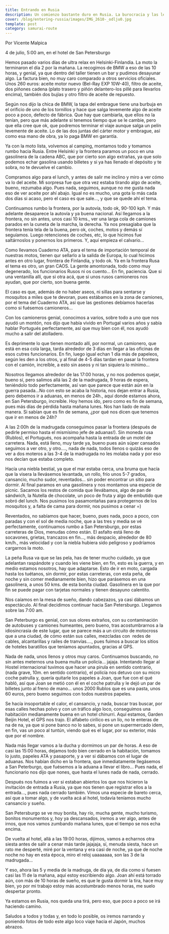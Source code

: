 ```yaml
---
title: Entrando en Rusia
description: Un comienzo bastante duro en Rusia. La burocracia y las leyes no escritas hacen acto de presencia
cover: /blog/entering-russia/images/IMG_2610-_odlju0.jpg
template: post
category: samurai-route
---
```


Por Vicente Malpica

4 de julio, 5:00 am, en el hotel de San Petersburgo

Hemos pasado varios días de ultra relax en Helsinki-Finlandia. La moto la terminaron el día 2 por la mañana. La recogimos de BMW a eso de las 10 horas, y genial, ya que dentro del taller tienen un bar y pudimos desayunar algo. La factura bien, no muy caro comparado a otros servicios oficiales. Unos 260 euros: aceite motor nuevo (Bel-Ray EXP 10W-40), filtro de aceite, dos piñones cadena (plato trasero y piñón delantero-los pillé para llevarlos encima), también dos bujías y otro filtro de aceite de repuesto.

Según nos dijo la chica de BMW, la tapa del embrague tiene una burbuja en el orificio de uno de los tornillos y hace que salga levemente algo de aceite poco a poco, defecto de fábrica. Que hay que cambiarla, que ellos no la tenían, pero que más adelante si tenemos tiempo que se le cambie, pero que ella cree que ok, que podremos terminar el viaje aunque salga un pelín levemente de aceite. Lo de las dos juntas del cárter motor y embrague, así como esa mano de obra, ya lo paga BMW en garantía.

Ya con la moto lista, volvemos al camping, montamos todo y tomamos rumbo hacia Rusia. Entre Helsinki y la frontera paramos un poco en una gasolinera de la cadena ABC, que por cierto son algo extrañas, ya que solo podemos echar gasolina usando billetes y si ya has llenado el depósito y te sobra, no te devuelve el cambio.

Compramos algo para el lunch, y antes de salir me inclino y miro a ver cómo va lo del aceite. Mi sorpresa fue que otra vez estaba tirando algo de aceite, bueno, rezumaba algo. Pues nada, seguimos, aunque no me gusta nada eso de ver aceite por ahí abajo. Igual no es mucho, una gota lo más cada dos días si acaso, pero el caso es que sale…, y que se quede ahí el tema.

Continuamos rumbo la frontera, por la autovía, todo ok, 90-100 kph. Y más adelante desaparece la autovía y ya buena nacional. Así llegamos a la frontera, no sin antes, unos casi 10 kms., ver una larga cola de camiones parados en la cuneta de la marcha, la derecha. Ya nos presagiaba que la frontera tenía tela de la buena, pero ok, coches, motos y demás sí seguíamos. Luego retenciones de coches, etc, lo que hicimos fue saltárnoslos y ponernos los primeros. Y, aquí empieza el calvario...

Como llevamos Cuaderno ATA, para el tema de importación temporal de nuestras motos, tienen qur sellarlo a la salida de Europa, lo cual hicimos antes en otro lugar, frontera de Finlandia, y todo ok. Ya en la frontera Rusa el tema es otro, un gran CAOS. La gente amontonada, todo como muy degenerado, los funcionarios Rusos ni os cuento… En fin, paciencia. Que si una ventanilla allí, que si otra acá, que si unos rusos camioneros nos ayudan, que por cierto, son buena gente.

El caso es que, además de no haber aseos, ni sillas para sentarse y mosquitos a miles que te devoran, pues estábamos en la zona de camiones, por el tema del Cuaderno ATA, así que las gestiones debíamos hacerlas como si fuésemos camioneros…

Con los camioneros genial, conocimos a varios, sobre todo a uno que nos ayudó un montón, nos dijo que había vivido en Portugal varios años y sabía hablar Portugués perfectamente, así que muy bien con él, nos ayudó mucho a salir del atolladero.

Es deprimente lo que tienen montado allí, por normal, un camionero, que está en esa cola larga, tarda alrededor de 3 días en llegar a las oficinas de esos cutres funcionarios. En fin, luego igual echan 1 día más de papeleos, según les den a los otros, y al final de 4-5 días tardan en pasar la frontera con el camión, increíble, a esto sin aseos y ni tan siquiera lo mínimo…

Nosotros llegamos alrededor de las 17:00 horas, y no nos podemos quejar, bueno sí, pero salimos allá las 2 de la madrugada, 9 horas de espera, teniéndolo todo perfectamente, así van que parece que están aún en la guerra pasada…No con esto se acaba la historia, nos dejan entrar a Rusia, pero debemos ir a aduanas, en menos de 24h., aquí donde estamos ahora, en San Petersburgo, increíble. Hoy hemos ido, pero como es fin de semana, pues más días de pérdida hasta mañana lunes. Nos han liado de mala manera. Si sabían que es fin de semana, ¿por qué nos dicen que tenemos que ir en menos de 24h?

A las 2:00h de la madrugada conseguimos pasar la frontera (después de pedirle permiso hasta el mismísimo jefe de aduanas!). Sin moneda rusa (Rublos), el Portugués, nos acompaña hasta la entrada de un motel de carretera. Nada, está lleno, muy tarde ya, bueno pues aún súper cansados seguimos a ver otro, y otro…., nada de nada, todos llenos o quizás eso de ver a dos moteros a las 3-4 de la madrugada no les molaba nada y por eso nos decían que estaba completo.

Hacía una niebla bestial, ya que el mar estaba cerca, una bruma que hacía que la visera la llevásemos levantada, un rollo, frío unos 5-7 grados, cansancio, mucho sudor, reventados... sin poder encontrar un sitio para dormir. Al final paramos en una gasolinera y nos montamos una especie de pícnic. Sacamos los restos de comida que llevábamos, algo de pan de sándwich, la Nutella de chocolate, un poco de fruta y algo de embutido que sobró del lunch. Nos pusimos los pasamontañas para protegernos de los mosquitos y, a falta de cama para dormir, nos pusimos a cenar =)

Reventados, no sabíamos que hacer, bueno, pues nada, poco a poco, con paradas y con el sol de media noche, que a las tres y media se vé perfectamente, continuamos rumbo a San Petersburgo, por estas carreteras de Dios, menudas cómo están. El asfalto está lleno de socavones, grietas, trancazos en fin..., más despacio, alrededor de 80 km/h., más velocidad y con la niebla hubiera sido peligroso y podríamos cargarnos la moto.

La peña Rusa va que se las pela, has de tener mucho cuidado, ya que adelantan raspándote y cuando les viene bien, en fin, esto es la guerra, y en medio estamos nosotros, hay que adaptarse. Esto de ir en moto, cargada hasta los tuétanos, sin dormir, por estas carreteras, con esta peña, de noche y sin comer medianamente bien, hizo que parásemos en una gasolinera, a unos 50 kms. de esta bonita ciudad. Gasolinera en la que por fin se puede pagar con tarjetas normales y tienen desayuno calentito.

Nos caíamos en la mesa de sueño, dando cabezazos, ya casi dábamos un espectáculo. Al final decidimos continuar hacia San Petersburgo. Llegamos sobre las 7:00 am.

San Peterburgo es genial, con sus olores extraños, con su contaminación de autobuses y camiones humeantes, pero bueno, tras acostumbrarnos a la idiosincrasia de este lugar, que se parece más a un circuito de motocross que a una ciudad, de cómo están sus calles, mezcladas con  redes de cables, alcantarillas y raíles de tranvías…., pues fuimos a buscar los sitios de hoteles baratillos que teníamos apuntados, gracias al GPS.

Nada de nada, unos llenos y otros muy caros. Continuamos buscando, no sin antes meternos una buena multa un policía... jajaja. Intentando llegar al Hostel internacional tuvimos que hacer una pirula en sentido contrario, (nada grave, 10m. en sentido contrario), el policía nos detuvo con su micro coche patrulla y, quería quitarle los papeles a Joan, que fue con el qué habló, así que Joan se metió con él en el coche patrulla y le dejó un par de billetes junto al freno de mano... unos 2000 Rublos que es una pasta, unos 60 euros, pero bueno seguimos con todos nuestros papeles.

Se hacía insoportable el calor, el cansancio, y nada, buscar tras buscar, por esas calles hechas polvo y con un tráfico algo loco, conseguimos una habitación medianamente buena en un hotel chinurri. Aquí estamos, Garden Beijin Hotel, el GPS nos trajo. El alfabeto cirílico es un lío, no te enteras de na de na, ya que si pone banco no lo sabes, si pone un supermercado idem, en fin, vas un poco al tuntún, viendo qué es el lugar, por su exterior, más que por el nombre.

Nada más llegar vamos a la ducha y dormimos un par de horas. A eso de casi las 15:00 horas, dejamos todo bien cerrado en la habitación, tomamos lo justo, papeles ATA y pasaporte, y a ver si dábamos con el lugar de aduanas. Nos habían dicho en la frontera, que inmediatamente llegásemos a San Peterburgo, que fuésemos a la aduana a llevar el libro... Pues nada, el funcionario nos dijo que nones, que hasta el lunes nada de nada, cerrado.

Después nos fuimos a ver si estaban abiertos los que nos hicieron la invitación de entrada a Rusia, ya que nos tienen que registrar ellos a la entrada…, pues nada cerrado también. Vimos una especie de bareto cerca, así que a tomar algo, y de vuelta acá al hotel, todavía teníamos mucho cansancio y sueño.

San Petersburgo se ve muy bonita, hay río, mucha gente, mucho turismo, bonitos monumentos y, hoy ya descansados, iremos a ver algo, antes de irnos, que nos vamos zumbando mañana lunes, que el tiempo se nos echa encima.

De vuelta al hotel, allá a las 19:00 horas, dijimos, vamos a echarnos otra siesta antes de salir a cenar más tarde jajajaja, sí, menuda siesta, hace un rato me desperté, miré por la ventana y era casi de noche, ya que de noche noche no hay en esta época, miro el reloj uaaaaaaa, son las 3 de la madrugada...

Y eso, ahora las 5 y media de la madruga, de día ya, de día como si fuesen casi las 11 de la mañana, aquí estoy escribiendo algo. Joan ahí está torrado aún, con más de 10 horas de sueño, es que le gusta dormir la tira, hace muy bien, yo por mi trabajo estoy más acostumbrado menos horas, me suelo despertar pronto.

Ya estamos en Rusia, nos queda una tirá, pero eso, que poco a poco se irá haciendo camino.

Saludos a todos y todas y, en todo lo posible, os iremos narrando y poniendo fotos de todo este algo loco viaje hacia el Japón, muchos abrazos.
